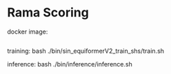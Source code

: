 # Rama Scoring

docker image:
```commandline
```
training:
    bash ./bin/sin_equiformerV2_train_shs/train.sh

inference:
        bash ./bin/inference/inference.sh
